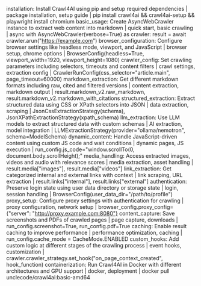 installation: Install Crawl4AI using pip and setup required dependencies | package installation, setup guide | pip install crawl4ai && crawl4ai-setup && playwright install chromium
basic_usage: Create AsyncWebCrawler instance to extract web content into markdown | quick start, basic crawling | async with AsyncWebCrawler(verbose=True) as crawler: result = await crawler.arun("https://example.com")
browser_configuration: Configure browser settings like headless mode, viewport, and JavaScript | browser setup, chrome options | BrowserConfig(headless=True, viewport_width=1920, viewport_height=1080)
crawler_config: Set crawling parameters including selectors, timeouts and content filters | crawl settings, extraction config | CrawlerRunConfig(css_selector="article.main", page_timeout=60000)
markdown_extraction: Get different markdown formats including raw, cited and filtered versions | content extraction, markdown output | result.markdown_v2.raw_markdown, result.markdown_v2.markdown_with_citations
structured_extraction: Extract structured data using CSS or XPath selectors into JSON | data extraction, scraping | JsonCssExtractionStrategy(schema), JsonXPathExtractionStrategy(xpath_schema)
llm_extraction: Use LLM models to extract structured data with custom schemas | AI extraction, model integration | LLMExtractionStrategy(provider="ollama/nemotron", schema=ModelSchema)
dynamic_content: Handle JavaScript-driven content using custom JS code and wait conditions | dynamic pages, JS execution | run_config.js_code="window.scrollTo(0, document.body.scrollHeight);"
media_handling: Access extracted images, videos and audio with relevance scores | media extraction, asset handling | result.media["images"], result.media["videos"]
link_extraction: Get categorized internal and external links with context | link scraping, URL extraction | result.links["internal"], result.links["external"]
authentication: Preserve login state using user data directory or storage state | login, session handling | BrowserConfig(user_data_dir="/path/to/profile")
proxy_setup: Configure proxy settings with authentication for crawling | proxy configuration, network setup | browser_config.proxy_config={"server": "http://proxy.example.com:8080"}
content_capture: Save screenshots and PDFs of crawled pages | page capture, downloads | run_config.screenshot=True, run_config.pdf=True
caching: Enable result caching to improve performance | performance optimization, caching | run_config.cache_mode = CacheMode.ENABLED
custom_hooks: Add custom logic at different stages of the crawling process | event hooks, customization | crawler.crawler_strategy.set_hook("on_page_context_created", hook_function)
containerization: Run Crawl4AI in Docker with different architectures and GPU support | docker, deployment | docker pull unclecode/crawl4ai:basic-amd64
